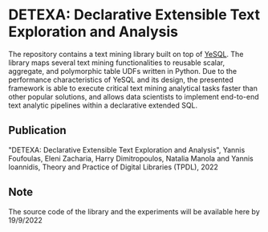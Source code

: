 # DΕΤΕΧΑ: Declarative Extensible Text Exploration and Analysis

The repository contains a text mining library built on top of [YeSQL](https://github.com/athenarc/YeSQL/). 
The library maps several text mining functionalities to reusable scalar, aggregate, and polymorphic table UDFs written in Python. Due to the
performance characteristics of YeSQL and its design, the presented framework is
able to execute critical text mining analytical tasks faster than other popular solutions, and allows data scientists to implement end-to-end text analytic pipelines within a declarative extended SQL. 

## Publication

"DΕΤΕΧΑ: Declarative Extensible Text Exploration and Analysis", Yannis Foufoulas, Eleni Zacharia, Harry Dimitropoulos, Natalia Manola and Yannis Ioannidis, Theory and Practice of Digital Libraries (TPDL), 2022

## Note

The source code of the library and the experiments will be available here by 19/9/2022
